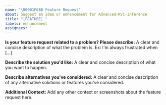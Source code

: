 ```yaml
---
name: "\U0001F680 Feature Request"
about: Suggest an idea or enhancement for Advanced-RVC-Inference
title: "[FEATURE] "
labels: enhancement
assignees: ''
---
```


**Is your feature request related to a problem? Please describe:**
A clear and concise description of what the problem is. Ex: I'm always frustrated when [...]

**Describe the solution you'd like:**
A clear and concise description of what you want to happen.

**Describe alternatives you've considered:**
A clear and concise description of any alternative solutions or features you've considered.

**Additional Context:**
Add any other context or screenshots about the feature request here.
